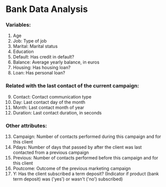 # Bank Data Analysis

### Variables:
1. Age
2. Job: Type of job
3. Marital: Marital status
4. Education
5. Default: Has credit in default?
6. Balance: Average yearly balance, in euros 
7. Housing: Has housing loan?
8. Loan: Has personal loan?

### Related with the last contact of the current campaign:
9. Contact: Contact communication type 
10. Day: Last contact day of the month
11. Month: Last contact month of year
12. Duration: Last contact duration, in seconds

### Other attributes:
13. Campaign: Number of contacts performed during this campaign and for this client
14. Pdays: Number of days that passed by after the client was last contacted from a previous campaign
15. Previous: Number of contacts performed before this campaign and for this client
16. Poutcome: Outcome of the previous marketing campaign
17. Y: Has the client subscribed a term deposit? (Indicator if product (bank term deposit) was ('yes') or wasn't ('no') subscribed)
